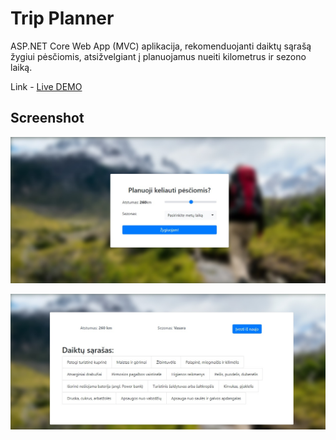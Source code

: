 # Trip Planner
ASP.NET Core Web App (MVC) aplikacija, rekomenduojanti daiktų sąrašą žygiui pėsčiomis, atsižvelgiant į planuojamus nueiti kilometrus ir sezono laiką.

Link - [Live DEMO](https://tietoevry-task.herokuapp.com/)

## Screenshot

![screenshot1](https://github.com/eimuc/trip-planner/blob/master/wwwroot/images/scr1.jpg)

![screenshot1](https://github.com/eimuc/trip-planner/blob/master/wwwroot/images/scr2.jpg)
